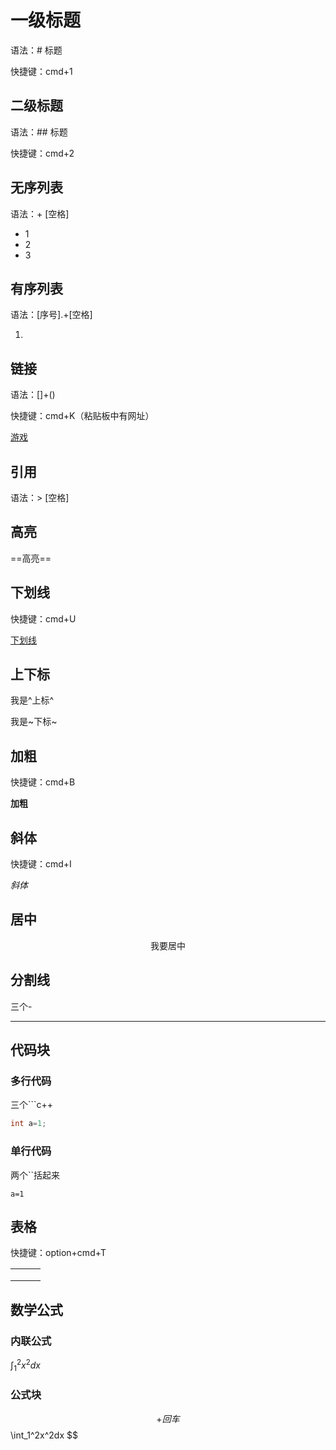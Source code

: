 # 一级标题

语法：# 标题

快捷键：cmd+1

## 二级标题

语法：## 标题

快捷键：cmd+2

## 无序列表

语法：+ [空格]

+ 1
+ 2
+ 3

## 有序列表

语法：[序号].+[空格]

1. 

## 链接

语法：[]+()

快捷键：cmd+K（粘贴板中有网址）

[游戏](https://www.4399.com)

## 引用

语法：> [空格]

> 

## 高亮

==高亮==

## 下划线

快捷键：cmd+U

<u>下划线</u>

## 上下标

我是^上标^

我是~下标~

## 加粗

快捷键：cmd+B

**加粗**

## 斜体

快捷键：cmd+I

*斜体*

## 居中

<center>我要居中</center>

## 分割线	

三个-

---

## 代码块

### 多行代码

三个```c++

```c++
int a=1;
```

### 单行代码

两个``括起来

``a=1``

## 表格

快捷键：option+cmd+T

|      |      |      |
| ---- | ---- | ---- |
|      |      |      |
|      |      |      |
|      |      |      |

## 数学公式

### 内联公式

$\int_1^2x^2dx$

### 公式块

$$+回车
$$
\int_1^2x^2dx
$$
